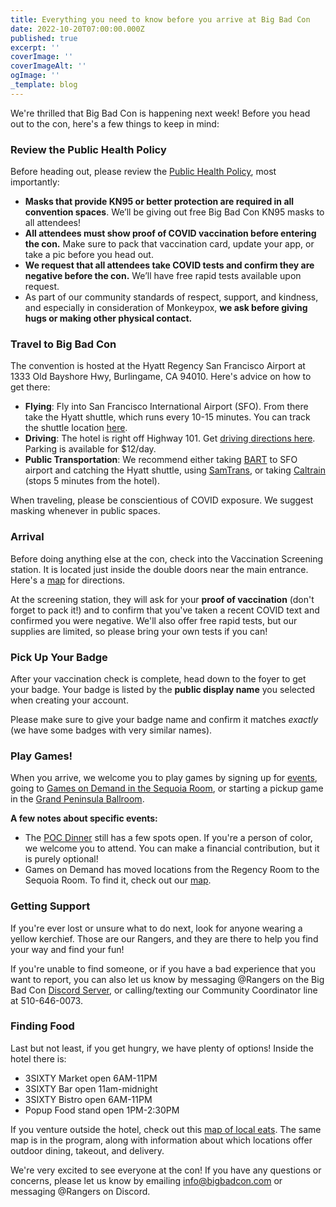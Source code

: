 ```yaml
---
title: Everything you need to know before you arrive at Big Bad Con
date: 2022-10-20T07:00:00.000Z
published: true
excerpt: ''
coverImage: ''
coverImageAlt: ''
ogImage: ''
_template: blog
---
```


We're thrilled that Big Bad Con is happening next week! Before you head out to the con, here's a few things to keep in mind:

### Review the Public Health Policy

Before heading out, please review the [Public Health Policy](https://www.bigbadcon.com/public-health-policy/), most importantly:

* **Masks that provide KN95 or better protection are required in all convention spaces**. We’ll be giving out free Big Bad Con KN95 masks to all attendees!
* **All attendees must show proof of COVID vaccination before entering the con.** Make sure to pack that vaccination card, update your app, or take a pic before you head out.
* **We request that all attendees take COVID tests and confirm they are negative before the con.** We’ll have free rapid tests available upon request.
* As part of our community standards of respect, support, and kindness, and especially in consideration of Monkeypox, **we ask before giving hugs or making other physical contact.**

### Travel to Big Bad Con

The convention is hosted at the Hyatt Regency San Francisco Airport at 1333 Old Bayshore Hwy, Burlingame, CA 94010. Here's advice on how to get there:

* **Flying**: Fly into San Francisco International Airport (SFO). From there take the Hyatt shuttle, which runs every 10-15 minutes. You can track the shuttle location [here](https://ips-systems.com/Sentry/Anon/40).
* **Driving**: The hotel is right off Highway 101. Get [driving directions here](https://goo.gl/maps/7Jthy6QnQY9TMSPF9). Parking is available for $12/day.
* **Public Transportation**: We recommend either taking [BART](https://www.bart.gov/) to SFO airport and catching the Hyatt shuttle, using [SamTrans](http://www.samtrans.com/), or taking [Caltrain](http://www.caltrain.com/) (stops 5 minutes from the hotel).

When traveling, please be conscientious of COVID exposure. We suggest masking whenever in public spaces.

### Arrival

Before doing anything else at the con, check into the Vaccination Screening station. It is located just inside the double doors near the main entrance. Here's a [map](https://www.bigbadcon.com/images/09-bigbadcon_hotel_map.pdf) for directions.

At the screening station, they will ask for your **proof of vaccination** (don't forget to pack it!) and to confirm that you've taken a recent COVID text and confirmed you were negative. We'll also offer free rapid tests, but our supplies are limited, so please bring your own tests if you can!

### Pick Up Your Badge

After your vaccination check is complete, head down to the foyer to get your badge. Your badge is listed by the **public display name** you selected when creating your account. 

Please make sure to give your badge name and confirm it matches _exactly_ (we have some badges with very similar names).

### Play Games!

When you arrive, we welcome you to play games by signing up for [events](https://www.bigbadcon.com/events/), going to [Games on Demand in the Sequoia Room](https://www.bigbadcon.com/games-on-demand-how-it-works/), or starting a pickup game in the [Grand Peninsula Ballroom](https://www.bigbadcon.com/images/09-bigbadcon_hotel_map.pdf).  
  
**A few notes about specific events:**

* The [POC Dinner](https://www.bigbadcon.com/events/poc-dinner/) still has a few spots open. If you're a person of color, we welcome you to attend. You can make a financial contribution, but it is purely optional!
* Games on Demand has moved locations from the Regency Room to the Sequoia Room. To find it, check out our [map](https://www.bigbadcon.com/images/09-bigbadcon_hotel_map.pdf).

### Getting Support

If you're ever lost or unsure what to do next, look for anyone wearing a yellow kerchief. Those are our Rangers, and they are there to help you find your way and find your fun!

If you're unable to find someone, or if you have a bad experience that you want to report, you can also let us know by messaging @Rangers on the Big Bad Con [Discord Server](https://www.bigbadcon.com/community-discord/), or calling/texting our Community Coordinator line at 510-646-0073.

### Finding Food

Last but not least, if you get hungry, we have plenty of options! Inside the hotel there is:

* 3SIXTY Market open 6AM-11PM
* 3SIXTY Bar open 11am-midnight
* 3SIXTY Bistro open 6AM-11PM
* Popup Food stand open 1PM-2:30PM

If you venture outside the hotel, check out this [map of local eats](https://www.google.com/maps/d/u/0/edit?mid=1CE6SE62DYwbZdxV5-7CklkQiNfraCzA&ll=37.59161336786066%2C-122.36212222537841&z=16). The same map is in the program, along with information about which locations offer outdoor dining, takeout, and delivery.

We're very excited to see everyone at the con! If you have any questions or concerns, please let us know by emailing [info@bigbadcon.com](mailto:info@bigbadcon.com) or messaging @Rangers on Discord.
